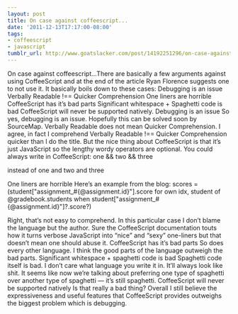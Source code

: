 ```yaml
---
layout: post
title: On case against coffeescript...
date: '2011-12-13T17:17:00-08:00'
tags:
- coffeescript
- javascript
tumblr_url: http://www.goatslacker.com/post/14192251296/on-case-against-coffeescript
---
```

On case against coffeescript...There are basically a few arguments against using CoffeeScript and at the end of the article Ryan Florence suggests one to not use it. It basically boils down to these cases:
Debugging is an issue
Verbally Readable !== Quicker Comprehension
One liners are horrible
CoffeeScript has it’s bad parts
Significant whitespace + Spaghetti code is bad
CoffeeScript will never be supported natively.
Debugging is an issue
So yes, debugging is an issue. Hopefully this can be solved soon by  SourceMap.
Verbally Readable does not mean Quicker Comprehension.
I agree, in fact I comprehend Verbally Readable !== Quicker Comprehension quicker than I do the title. But the nice thing about CoffeeScript is that it’s just JavaScript so the lengthy wordy operators are optional.
You could always write in CoffeeScript:
one && two && three

instead of
one and two and three

One liners are horrible
Here’s an example from the blog:
scores = (student["assignment_#{@assignment.id}"].score for own idx, student of @gradebook.students when student["assignment_#{@assignment.id}"]?.score?)

Right, that’s not easy to comprehend. In this particular case I don’t blame the language but the author.
Sure the CoffeeScript documentation touts how it turns verbose JavaScript into “nice” and “sexy” one-liners but that doesn’t mean one should abuse it.
CoffeeScript has it’s bad parts
So does every other language. I  think the good parts of the language outweigh the bad parts.
Significant whitespace + spaghetti code is bad
Spaghetti code itself is bad. I don’t care what language you write it in. It’ll always look like shit.
It seems like now we’re talking about preferring one type of spaghetti over another type of spaghetti — it’s still spaghetti.
CoffeeScript will never be supported natively
Is that really a bad thing?
Overall
I still believe the expressiveness and useful features that CoffeeScript provides outweighs the biggest problem which is debugging.
